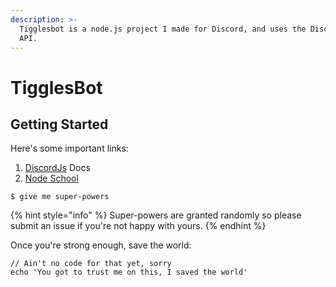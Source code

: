 ```yaml
---
description: >-
  Tigglesbot is a node.js project I made for Discord, and uses the DiscordJS
  API.
---
```


# TigglesBot

## Getting Started

Here's some important links: 

1. [DiscordJs](https://discord.js.org/#/docs/main/stable/general/welcome) Docs
2. [Node School](https://nodeschool.io/) 

```
$ give me super-powers
```

{% hint style="info" %}
 Super-powers are granted randomly so please submit an issue if you're not happy with yours.
{% endhint %}

Once you're strong enough, save the world:

```
// Ain't no code for that yet, sorry
echo 'You got to trust me on this, I saved the world'
```



